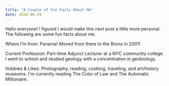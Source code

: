 ```yaml
---
title: "A Couple of Fun Facts About Me"
date: 2020-06-29
---
```


 Hello everyone!
 I figured I would make this next post a little more personal. 
 The following are some fun facts about me.
  
 Where I’m from: Panama! 
 Moved from there to the Bronx in 2001!
  
 Current Profession: Part-time Adjunct Lecturer at a NYC community college. I went to school and studied geology with a concentration in geobiology.
 
 Hobbies & Likes: Photography, reading, cooking, traveling, and art/history museums.
 I'm currently reading The Color of Law and The Automatic Millionaire.
